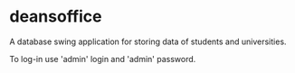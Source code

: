 # deansoffice
A database swing application for storing data of students and universities.

To log-in use 'admin' login and 'admin' password.

